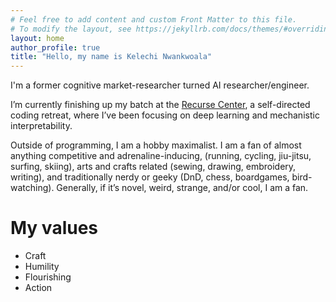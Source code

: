 ```yaml
---
# Feel free to add content and custom Front Matter to this file.
# To modify the layout, see https://jekyllrb.com/docs/themes/#overriding-theme-defaults
layout: home
author_profile: true
title: "Hello, my name is Kelechi Nwankwoala"
---
```


I'm a former cognitive market-researcher turned AI researcher/engineer. 

I’m currently finishing up my batch at the [Recurse Center](https://www.recurse.com/), a self-directed coding retreat, 
where I’ve been focusing on deep learning and mechanistic interpretability.

Outside of programming, I am a hobby maximalist. I am a fan of almost anything competitive and adrenaline-inducing, (running, cycling, jiu-jitsu, surfing, skiing), arts and crafts related (sewing, drawing, embroidery, writing), and traditionally nerdy or geeky (DnD, chess, boardgames, bird-watching). Generally, if it’s novel, weird, strange, and/or cool, I am a fan. 

# My values
- Craft 
- Humility
- Flourishing
- Action 